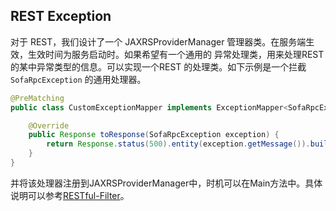 
## REST Exception

对于 REST，我们设计了一个 JAXRSProviderManager 管理器类。在服务端生效，生效时间为服务启动时。如果希望有一个通用的
异常处理类，用来处理REST的某中异常类型的信息。可以实现一个REST 的处理类。如下示例是一个拦截`SofaRpcException` 的通用处理器。


```java
@PreMatching
public class CustomExceptionMapper implements ExceptionMapper<SofaRpcException> {

    @Override
    public Response toResponse(SofaRpcException exception) {
        return Response.status(500).entity(exception.getMessage()).build();
    }
}

```

并将该处理器注册到JAXRSProviderManager中，时机可以在Main方法中。具体说明可以参考[RESTful-Filter](./RESTful-Filter)。